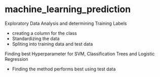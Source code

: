 # machine_learning_prediction
Exploratory Data Analysis and determining Training Labels

*   creating a column for the class
*   Standardizing the data
*   Spliting into training data and test data

Finding best Hyperparameter for SVM, Classification Trees and Logistic Regression

*   Finding the method performs best using test data
